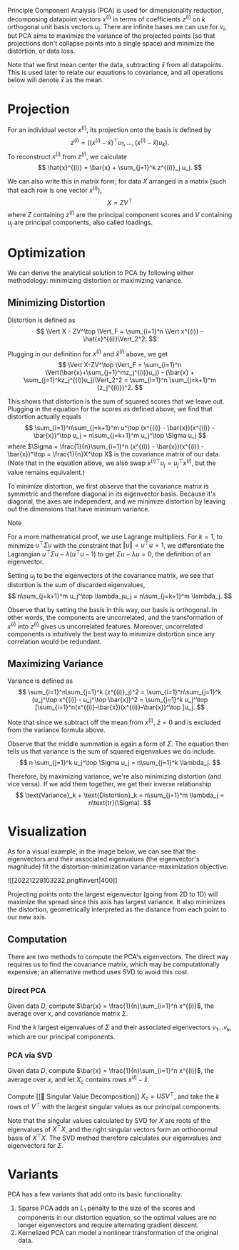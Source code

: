 Principle Component Analysis (PCA) is used for dimensionality reduction, decomposing datapoint vectors $x^{(i)}$ in terms of coefficients $z^{(i)}$ on $k$ orthogonal unit basis vectors $u_j$. There are infinite bases we can use for $v_i$, but PCA aims to maximize the variance of the projected points (so that projections don't collapse points into a single space) and minimize the distortion, or data loss.

Note that we first mean center the data, subtracting $\bar{x}$ from all datapoints. This is used later to relate our equations to covariance, and all operations below will denote $\bar{x}$ as the mean.

# Projection
For an individual vector $x^{(i)}$, its projection onto the basis is defined by 
$$
z^{(i)} = ((x^{(i)} - \bar{x})^\top u_1, \ldots, (x^{(i)} - \bar{x})u_k).
$$
 To reconstruct $x^{(i)}$ from $z^{(i)}$, we calculate 
$$
\hat{x}^{(i)} = \bar{x} + \sum_{j=1}^k z^{(i)}_j u_j.
$$


We can also write this in matrix form; for data $X$ arranged in a matrix (such that each row is one vector $x^{(i)}$), 
$$
 X = ZV^\top
$$
 where $Z$ containing $z^{(i)}$ are the principal component scores and $V$ containing $u_j$ are principal components, also called loadings.

# Optimization
We can derive the analytical solution to PCA by following either methodology: minimizing distortion or maximizing variance.

## Minimizing Distortion
Distortion is defined as 
$$
\Vert X - ZV^\top \Vert_F = \sum_{i=1}^n \Vert x^{(i)} - \hat{x}^{(i)}\Vert_2^2.
$$


Plugging in our definition for $x^{(i)}$ and $\hat{x}^{(i)}$ above, we get 
$$
\Vert X-ZV^\top \Vert_F = \sum_{i=1}^n \Vert(\bar{x}+\sum_{j=1}^mz_j^{(i)}u_j) - (\bar{x} + \sum_{j=1}^kz_j^{(i)}u_j)\Vert_2^2 = \sum_{i=1}^n \sum_{j=k+1}^m (z_j^{(i)})^2.
$$


This shows that distortion is the sum of squared scores that we leave out. Plugging in the equation for the scores as defined above, we find that distortion actually equals 
$$
\sum_{i=1}^n\sum_{j=k+1}^m u^\top (x^{(i)} - \bar{x})(x^{(i)} - \bar{x})^\top u_j = n\sum_{j=k+1}^m u_j^\top \Sigma u_j
$$
 where $\Sigma = \frac{1}{n}\sum_{i=1}^n (x^{(i)} - \bar{x})(x^{(i)} - \bar{x})^\top = \frac{1}{n}X^\top X$ is the covariance matrix of our data. (Note that in the equation above, we also swap ${x^{(i)}}^\top u_j = u_j^\top x^{(i)}$, but the value remains equivalent.)

To minimize distortion, we first observe that the covariance matrix is symmetric and therefore diagonal in its eigenvector basis. Because it's diagonal, the axes are independent, and we minimize distortion by leaving out the dimensions that have minimum variance.

> [!note]
> For a more mathematical proof, we use Lagrange multipliers. For $k = 1$, to minimize $u^\top \Sigma u$ with the constraint that $\Vert u\Vert = u^\top u = 1$, we differentiate the Lagrangian $u^\top \Sigma u - \lambda(u^\top u - 1)$ to get $\Sigma u - \lambda u = 0$, the definition of an eigenvector.

Setting $u_j$ to be the eigenvectors of the covariance matrix, we see that distortion is the sum of discarded eigenvalues, 
$$
n\sum_{j=k+1}^m u_j^\top \lambda_ju_j = n\sum_{j=k+1}^m \lambda_j.
$$


Observe that by setting the basis in this way, our basis is orthogonal. In other words, the components are uncorrelated, and the transformation of $x^{(i)}$ into $z^{(i)}$ gives us uncorrelated features. Moreover, uncorrelated components is intuitively the best way to minimize distortion since any correlation would be redundant.

## Maximizing Variance
Variance is defined as 
$$
\sum_{i=1}^n\sum_{j=1}^k (z^{(i)}_j)^2 = \sum_{i=1}^n\sum_{j=1}^k (u_j^\top x^{(i)} - u_j^\top \bar{x})^2 = \sum_{j=1}^k u_j^\top [\sum_{i=1}^n(x^{(i)}-\bar{x})(x^{(i)}-\bar{x})^\top ]u_j.
$$


Note that since we subtract off the mean from $x^{(i)}$, $\bar{z} = 0$ and is excluded from the variance formula above.

Observe that the middle summation is again a form of $\Sigma$. The equation then tells us that variance is the sum of squared eigenvalues we do include. 
$$
n \sum_{j=1}^k u_j^\top \Sigma u_j = n\sum_{j=1}^k \lambda_j.
$$


Therefore, by maximizing variance, we're also minimizing distortion (and vice versa). If we add them together, we get their inverse relationship 
$$
 \text{Variance}_k + \text{Distortion}_k = n\sum_{j=1}^m \lambda_j = n\text{tr}(\Sigma).
$$


# Visualization
As for a visual example, in the image below, we can see that the eigenvectors and their associated eigenvalues (the eigenvector's magnitude) fit the distortion-minimization variance-maximization objective.

![[20221229103232.png#invert|400]]

Projecting points onto the largest eigenvector (going from 2D to 1D) will maximize the spread since this axis has largest variance. It also minimizes the distortion, geometrically interpreted as the distance from each point to our new axis.

## Computation
There are two methods to compute the PCA's eigenvectors. The direct way requires us to find the covariance matrix, which may be computationally expensive; an alternative method uses SVD to avoid this cost.

### Direct PCA
Given data $D$, compute $\bar{x} = \frac{1}{n}\sum_{i=1}^n x^{(i)}$, the average over $x$, and covariance matrix $\Sigma$.

Find the $k$ largest eigenvalues of $\Sigma$ and their associated eigenvectors $v_1 \ldots v_k$, which are our principal components.

### PCA via SVD
Given data $D$, compute $\bar{x} = \frac{1}{n}\sum_{i=1}^n x^{(i)}$, the average over $x$, and let $X_c$ contains rows $x^{(i)} - \bar{x}$.

Compute [[📎 Singular Value Decomposition]] $X_c = USV^\top$, and take the $k$ rows of $V^\top$ with the largest singular values as our principal components.

Note that the singular values calculated by SVD for $X$ are roots of the eigenvalues of $X^\top X$, and the right singular vectors form an orthonormal basis of $X^\top X$. The SVD method therefore calculates our eigenvalues and eigenvectors for $\Sigma$.

# Variants
PCA has a few variants that add onto its basic functionality.
1. Sparse PCA adds an $L_1$ penalty to the size of the scores and components in our distortion equation, so the optimal values are no longer eigenvectors and require alternating gradient descent.
2. Kernelized PCA can model a nonlinear transformation of the original data.